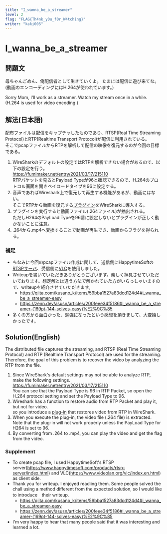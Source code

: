 ```yaml
---
title: "I_wanna_be_a_streamer"
level: 2
flag: "FLAG{Th4nk_y0u_f0r_W4tching}"
writer: "kaki005"
---
```


# I_wanna_be_a_streamer
## 問題文
母ちゃんごめん、俺配信者として生きていくよ。
たまには配信に遊び来てな。
(動画のエンコーディングにはH.264が使われています。)

Sorry Mom, I'll work as a streamer.
Watch my stream once in a while.
(H.264 is used for video encoding.)

## 解法(日本語)
配布ファイルは配信をキャプチャしたものであり、RTSP(Real Time Streaming Protocol)とRTP(Realtime Transport Protocol)が配信に利用されている。<br/>
そこでpcapファイルからRTPを解析して配信の映像を復元するのが今回の目標である。<br/>

1. WireSharkのデフォルトの設定ではRTPを解析できない場合があるので、以下の設定を行う。<br/>
https://fumimaker.net/entry/2021/03/17/215110<br/>
RTPパケットを見るとPayload Typeが96と確認できるので、H.264のプロトコル画面を開きペイロードタイプを96に設定する。
2. 音声であればWireshark上で復元して再生する機能があるが、動画にはない。<br/>
そこでRTPから動画を復元する[プラグイン](https://github.com/volvet/h264extractor)をWireSharkに導入する。
3. プラグインを実行すると動画ファイル(.264ファイル)が抽出される。<br/>
ただしH264のPayLoad Typeを96番に設定しないとプラグインが正しく動かないことに注意。
4. .264から.mp4へ変換することで動画が再生でき、動画からフラグを得られる。<br/>

### 補足
- ちなみに今回のpcapファイル作成に関して、送信側にHappytimeSoftの[RTSPサーバ](https://www.happytimesoft.com/products/rtsp-server/index.html)、受信側に[VLC](https://www.videolan.org/vlc/index.ja.html)を使用しました。
- Writeupを書いていただきありがとうございます。楽しく拝見させていただいております。想定解とは違う方法で解かれていた方がいらっしゃいますので、writeupを紹介させていただきます。
    - https://qiita.com/kusano_k/items/59bba1527a83dcd124d4#i_wanna_be_a_streamer-easy
    - https://zenn.dev/asusn/articles/200feee34f5186#i_wanna_be_a_streamer-(169pt-144-solves-easy)%E2%9C%85
- 多くの方から面白かった、勉強になったという感想を頂きまして、大変嬉しかったです。

## Solution(English)
The distributed file captures the streaming, and RTSP (Real Time Streaming Protocol) and RTP (Realtime Transport Protocol) are used for the streaming.<br/>
Therefore, the goal of this problem is to recover the video by analyzing the RTP from the file.<br/>

1. Since WireShark's default settings may not be able to analyze RTP, make the following settings.<br/>
https://fumimaker.net/entry/2021/03/17/215110<br/>
You can see that the Payload Type is 96 in RTP Packet, so open the H.264 protocol setting and set the Payload Type to 96.
2. Wireshark has a function to restore audio from RTP Packet and play it, but not for video.<br/>
so you introduce a [plug-in](https://github.com/volvet/h264extractor) that restores video from RTP in WireShark.
3. When you execute the plug-in, the video file (.264 file) is extracted.<br/>
Note that the plug-in will not work properly unless the PayLoad Type for H264 is set to 96.<br/>
4. By converting from .264 to .mp4, you can play the video and get the flag from the video.


### Supplement
- To create pcap file, I used HappytimeSoft's RTSP server(https://www.happytimesoft.com/products/rtsp-server/index.html) and VLC(https://www.videolan.org/vlc/index.en.html) as client side.
- Thank you for writeup. I enjoyed readiing them. Some people solved the chall using a method different from the expected solution, so I would like to introduce　their writeup.
    - https://qiita.com/kusano_k/items/59bba1527a83dcd124d4#i_wanna_be_a_streamer-easy
    - https://zenn.dev/asusn/articles/200feee34f5186#i_wanna_be_a_streamer-(169pt-144-solves-easy)%E2%9C%85
- I'm very happy to hear that many people said that it was interesting and learned a lot.

